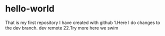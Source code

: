 # hello-world
That is my first repository I have created with github
1.Here I do changes to the dev branch. dev remote
22.Try more
here we swim



